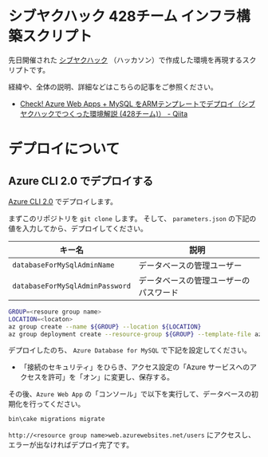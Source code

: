 シブヤクハック 428チーム インフラ構築スクリプト
====

先日開催された [シブヤクハック](https://www.shibuyaku-hack.tech/) （ハッカソン）で作成した環境を再現するスクリプトです。

経緯や、全体の説明、詳細などはこちらの記事をご参照ください。

- [Check! Azure Web Apps + MySQL をARMテンプレートでデプロイ（シブヤクハックでつくった環境解説 (428チーム)） - Qiita](https://qiita.com/dz_/items/743842480d7f47b47326)

デプロイについて
====

Azure CLI 2.0 でデプロイする
----

[Azure CLI 2.0](https://docs.microsoft.com/en-us/cli/azure/install-azure-cli?view=azure-cli-latest) でデプロイします。

まずこのリポジトリを `git clone` します。
そして、 `parameters.json` の下記の値を入力してから、デプロイしてください。

| キー名 | 説明 |
| --- | --- |
| `databaseForMySqlAdminName` | データベースの管理ユーザー |
| `databaseForMySqlAdminPassword` | データベースの管理ユーザーのパスワード |

```bash
GROUP=<resoure group name>
LOCATION=<locaton>
az group create --name ${GROUP} --location ${LOCATION}
az group deployment create --resource-group ${GROUP} --template-file azuredeploy.json --parameters @parameters.json
```

デプロイしたのち、 `Azure Database for MySQL` で下記を設定してください。

-  「接続のセキュリティ」をひらき、アクセス設定の「Azure サービスへのアクセスを許可」を「オン」に変更し、保存する。

その後、`Azure Web App` の「コンソール」で以下を実行して、データベースの初期化を行ってください。

```
bin\cake migrations migrate
```

`http://<resource group name>web.azurewebsites.net/users` にアクセスし、エラーが出なければデプロイ完了です。